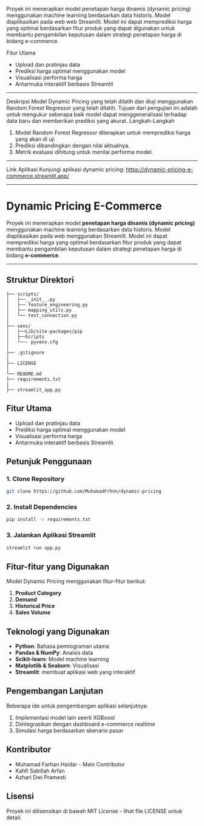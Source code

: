 Proyek ini menerapkan model penetapan harga dinamis (dynamic pricing) menggunakan machine learning berdasarkan data historis. Model diaplikasikan pada web web Streamlit. Model ini dapat memprediksi harga yang optimal berdasarkan fitur produk yang dapat digunakan untuk membantu pengambilan keputusan dalam strategi penetapan harga di bidang e-commerce.

Fitur Utama
- Upload dan pratinjau data
- Prediksi harga optimal menggunakan model
- Visualisasi performa harga
- Antarmuka interaktif berbasis Streamlit
---
Deskripsi
Model Dynamic Pricing yang telah dilatih dan diuji menggunakan Random Forest Regressor yang telah dilatih. Tujuan dari pengujian ini adalah untuk mengukur seberapa baik model dapat menggeneralisasi terhadap data baru dan memberikan prediksi yang akurat.
Langkah-Langkah
1.	Model Random Forest Regressor diterapkan untuk memprediksi harga yang akan di uji
2.	Prediksi dibandingkan dengan nilai aktualnya.
3.	Metrik evaluasi dihitung untuk menilai performa model.
________________________________________
 Link Aplikasi
Kunjungi aplikasi dynamic pricing:
https://dynamic-pricing-e-commerce.streamlit.app/ 

________________________________________
#  Dynamic Pricing E-Commerce

Proyek ini menerapkan model **penetapan harga dinamis (dynamic pricing)** menggunakan machine learning berdasarkan data historis. Model diaplikasikan pada web menggunakan Streamlit. Model ini dapat memprediksi harga yang optimal berdasarkan fitur produk yang dapat membantu pengambilan keputusan dalam strategi penetapan harga di bidang **e-commerce**.

---

## Struktur Direktori

```
├── scripts/
│   ├──__init__.py         
│   ├── feature_engineering.py                 
│   ├── mapping_utils.py            
│   └── test_connection.py              
│
├── venv/
│   ├──Lib/site-packages/pip         
│   ├──Scripts         
│   └──- pyvenv.cfg           
│
├── .gitignore
|
├── LICENSE                    
│
└── README.md                  
├── requirements.txt           
|
├── streamlit_app.py 
```
## Fitur Utama

-  Upload dan pratinjau data  
-  Prediksi harga optimal menggunakan model  
-  Visualisasi performa harga  
-  Antarmuka interaktif berbasis Streamlit  

## Petunjuk Penggunaan

### 1. Clone Repository

```bash
git clone https://github.com/MuhamadFrhnn/dynamic-pricing
```

### 2. Install Dependencies

```bash
pip install -r requirements.txt
```

### 3. Jalankan Aplikasi Streamlit

```bash
streamlit run app.py
```

## Fitur-fitur yang Digunakan

Model Dynamic Pricing menggunakan fitur-fitur berikut:

1. **Product Category**
2. **Demand**
3. **Historical Price**
4. **Sales Volume**

## Teknologi yang Digunakan

- **Python**: Bahasa pemrograman utama
- **Pandas & NumPy**: Anaisis data
- **Scikit-learn**: Model machine learning
- **Matplotlib & Seaborn**: Visualisasi 
- **Streamlit**: membuat aplikasi web yang interaktif

## Pengembangan Lanjutan

Beberapa ide untuk pengembangan aplikasi selanjutnya:

1.	Implementasi model lain seerti XGBoost
2.	Diintegrasikan dengan dashboard e-commerce realtime
3.	Simulasi harga berdasarkan skenario pasar

## Kontributor

- Muhamad Farhan Haidar - Main Contributor
- Kahfi Sabillah Arfan 
- Azhari Dwi Pramesti 

## Lisensi

Proyek ini dilisensikan di bawah MIT License - lihat file LICENSE untuk detail.


